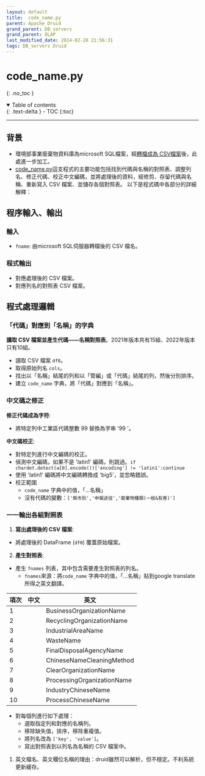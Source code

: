 ```yaml
---
layout: default
title:  code_name.py
parent: Apache Druid
grand_parent: DB_servers
grand_parent: OLAP
last_modified_date: 2024-02-28 21:56:31
tags: DB_servers Druid
---
```


# code_name.py
{: .no_toc }

<details open markdown="block">
  <summary>
    Table of contents
  </summary>
  {: .text-delta }
- TOC
{:toc}
</details>

---

## 背景

- 環境部事業廢棄物資料庫為microsoft SQL檔案，經[轉檔成為 CSV檔案]()後，此處進一步加工。
- [code_name.py](./code_name.py)這支程式的主要功能包括找到代碼與名稱的對照表、調整列名、修正代碼、校正中文編碼，並將處理後的資料，經修剪、存留代碼與名稱、重新寫入 CSV 檔案、並儲存各個對照表。 以下是程式碼中各部分的詳細解釋：

## 程序輸入、輸出

### 輸入

- `fname`: 由microsoft SQL伺服器轉檔後的 CSV 檔名。

### 程式輸出

- 對應處理後的 CSV 檔案。
- 對應列名的對照表 CSV 檔案。

## 程式處理邏輯

### 「代碼」對應到「名稱」的字典

**讀取 CSV 檔案並產生代碼——名稱對照表**。2021年版本共有15組、2022年版本只有10組。

- 讀取 CSV 檔案 `df0`。
- 取得原始列名 `cols`。
- 找出以「名稱」結尾的列和以「管編」或「代碼」結尾的列，然後分別排序。
- 建立 `code_name` 字典，將「代碼」對應到「名稱」。

### 中文碼之修正

**修正代碼成為字符**:

- 將特定列中工業區代碼整數 99 替換為字串 '99 '。

**中文碼校正**:

- 對特定列進行中文編碼的校正。
- 偵測中文編碼，如果不是 'latin1' 編碼，則跳過。`if chardet.detect(a[0].encode())['encoding'] != 'latin1':continue`
- 使用 'latin1' 編碼將中文編碼轉換成 'big5'，並忽略錯誤。
- 校正範圍
  - `code_name` 字典中的值，「...名稱」
  - 沒有代碼的變數：`['縣市別','申報途徑','廢棄物種類(一般&有害)']`

### 一一輸出各組對照表

1. **寫出處理後的 CSV 檔案**:

- 將處理後的 DataFrame (`df0`) 覆蓋原始檔案。

2. **產生對照表**:

- 產生 `fnames` 列表，其中包含需要產生對照表的列名。
  - `fnames`來源：將`code_name` 字典中的值，「...名稱」貼到google translate所得之英文翻譯。

項次|中文|英文
-|-|-
1||BusinessOrganizationName
2||RecyclingOrganizationName
3||IndustrialAreaName
4||WasteName
5||FinalDisposalAgencyName
6||ChineseNameCleaningMethod
7||ClearOrganizationName
8||ProcessingOrganizationName
9||IndustryChineseName
10||ProcessChineseName

- 對每個列進行如下處理：
  - 選取指定列和對應的名稱列。
  - 移除缺失值，排序，移除重複值。
  - 將列名改為 `['key', 'value']`。
  - 寫出對照表到以列名為名稱的 CSV 檔案中。

1. 英文檔名、英文欄位名稱的理由：druid雖然可以解析，但不穩定。不利系統更新緩存。